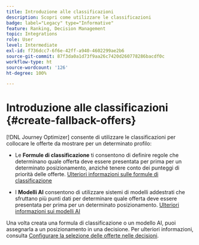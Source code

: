 ```yaml
---
title: Introduzione alle classificazioni
description: Scopri come utilizzare le classificazioni
badge: label="Legacy" type="Informative"
feature: Ranking, Decision Management
topic: Integrations
role: User
level: Intermediate
exl-id: f736dcc7-6f6e-42ff-a940-4602299ae2b6
source-git-commit: 87f3da0a1d73f9aa26c7420d260778286bacdf0c
workflow-type: ht
source-wordcount: '126'
ht-degree: 100%

---
```


# Introduzione alle classificazioni {#create-fallback-offers}

[!DNL Journey Optimizer] consente di utilizzare le classificazioni per collocare le offerte da mostrare per un determinato profilo:

* Le **Formule di classificazione** ti consentono di definire regole che determinano quale offerta deve essere presentata per prima per un determinato posizionamento, anziché tenere conto dei punteggi di priorità delle offerte. [Ulteriori informazioni sulle formule di classificazione](create-ranking-formulas.md)

* I **Modelli AI** consentono di utilizzare sistemi di modelli addestrati che sfruttano più punti dati per determinare quale offerta deve essere presentata per prima per un determinato posizionamento. [Ulteriori informazioni sui modelli AI](ai-models.md)

Una volta creata una formula di classificazione o un modello AI, puoi assegnarla a un posizionamento in una decisione. Per ulteriori informazioni, consulta [Configurare la selezione delle offerte nelle decisioni](../offer-activities/configure-offer-selection.md).
